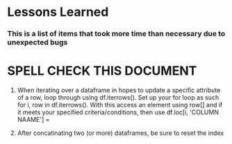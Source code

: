 # Lessons Learned
### This is a list of items that took more time than necessary due to unexpected bugs

# SPELL CHECK THIS DOCUMENT

1. When iterating over a dataframe in hopes to update a specific attribute of a row, loop through using df.iterrows(). Set up your for loop as such for i, row in df.iterrows(). With this access an element using row[<COLUMN NAME>] and if it meets your specified criteria/conditions, then use df.loc[i, 'COLUMN NAAME'] = <NEW ELEMENT NAME>

2. After concatinating two (or more) dataframes, be sure to reset the index